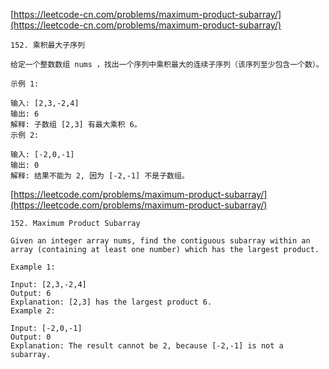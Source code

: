 [https://leetcode-cn.com/problems/maximum-product-subarray/](https://leetcode-cn.com/problems/maximum-product-subarray/)

    152. 乘积最大子序列

    给定一个整数数组 nums ，找出一个序列中乘积最大的连续子序列（该序列至少包含一个数）。

    示例 1:

    输入: [2,3,-2,4]
    输出: 6
    解释: 子数组 [2,3] 有最大乘积 6。
    示例 2:

    输入: [-2,0,-1]
    输出: 0
    解释: 结果不能为 2, 因为 [-2,-1] 不是子数组。


[https://leetcode.com/problems/maximum-product-subarray/](https://leetcode.com/problems/maximum-product-subarray/)

    152. Maximum Product Subarray

    Given an integer array nums, find the contiguous subarray within an array (containing at least one number) which has the largest product.

    Example 1:

    Input: [2,3,-2,4]
    Output: 6
    Explanation: [2,3] has the largest product 6.
    Example 2:

    Input: [-2,0,-1]
    Output: 0
    Explanation: The result cannot be 2, because [-2,-1] is not a subarray.